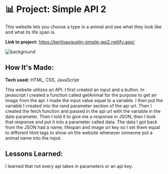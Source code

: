 # 📊 Project: Simple API 2

This website lets you choose a type in a animal and see what they look like and what its life span is.

**Link to project:** https://kerlinaugustin-simple-api2.netlify.app/

![background](https://user-images.githubusercontent.com/102834611/169192359-34251555-f71f-44f2-a273-33e72dc0b7d9.gif)

## How It's Made:

**Tech used:** HTML, CSS, JavaScript

This website utilizes an API. I first created an input and a button. In javascript I created a function called getAnimal for the purpose to get an image from the api. I made the input value equal to a variable. I then put the variable I created into the rand parameter section of the api url. Then I created the fetch function and passed in the api url with the variable in the date parameter. Then I told it to give me a response in JSON, then I took that response and put it into a parameter called data. The data I got back from the JSON had a name, lifespan and image url key so I set them equal to different html tags to show on the website whenever someone put a animal name into the input.

## Lessons Learned:

I learned that not every api takes in parameters or an api key.
